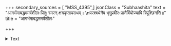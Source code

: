 +++
secondary_sources = [ "MSS_4395",]
jsonClass = "Subhaashita"
text = "आगर्भमाबद्धममर्षशीलः पितुः स्मरन् क्षत्रकृतापराधम्।  \nपरश्वधेनैव भृगुप्रवीरः प्राणैर्वियोज्यापि रिपूंश्छिनत्ति॥"
title = "आगर्भमाबद्धममर्षशीलः"

+++

<details><summary>Text</summary>

आगर्भमाबद्धममर्षशीलः पितुः स्मरन् क्षत्रकृतापराधम्।  
परश्वधेनैव भृगुप्रवीरः प्राणैर्वियोज्यापि रिपूंश्छिनत्ति॥
</details>
